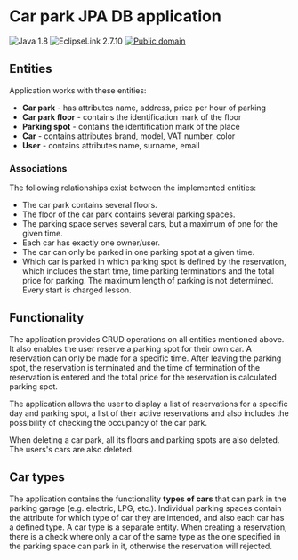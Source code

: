 # Car park JPA DB application

![Java 1.8](https://img.shields.io/badge/Java-1.8-blue)
![EclipseLink 2.7.10](https://img.shields.io/badge/EclipseLink-2.7.10-green)
[![Public domain](https://img.shields.io/badge/License-Unlicense-lightgray)](https://unlicense.org)


## Entities

Application works with these entities:

- **Car park** - has attributes name, address, price per hour of parking
- **Car park floor** - contains the identification mark of the floor
- **Parking spot** - contains the identification mark of the place
- **Car** - contains attributes brand, model, VAT number, color
- **User** - contains attributes name, surname, email

### Associations

The following relationships exist between the implemented entities:

* The car park contains several floors.
* The floor of the car park contains several parking spaces.
* The parking space serves several cars, but a maximum of one for the given time.
* Each car has exactly one owner/user.
* The car can only be parked in one parking spot at a given time.
* Which car is parked in which parking spot is defined by the reservation, which includes the start time, time
   parking terminations and the total price for parking. The maximum length of parking is not determined. Every start is charged
   lesson.

## Functionality

The application provides CRUD operations on all entities mentioned above. It also enables the user
reserve a parking spot for their own car. A reservation can only be made for a specific time. After leaving the
parking spot, the reservation is terminated and the time of termination of the reservation is entered and the total price for the reservation is calculated
parking spot.

The application allows the user to display a list of reservations for a specific day and parking spot, a list of their active reservations and also includes the possibility of checking the occupancy of the car park.

When deleting a car park, all its floors and parking spots are also deleted. The users's cars are also deleted.

## Car types

The application contains the functionality **types of cars** that can park in the parking garage (e.g. electric, LPG, etc.). Individual
parking spaces contain the attribute for which type of car they are intended, and also each car has a defined type. A car type is a separate entity. When creating a reservation, there is a check where only a car of the same type as the one specified in the parking space can park in it, otherwise the reservation will
rejected.

